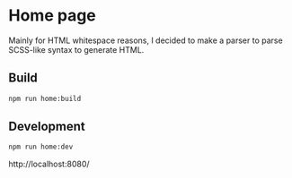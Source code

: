 # Home page

Mainly for HTML whitespace reasons, I decided to make a parser to parse
SCSS-like syntax to generate HTML.

## Build

```sh
npm run home:build
```

## Development

```sh
npm run home:dev
```

http://localhost:8080/

